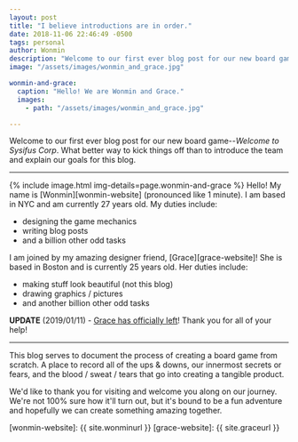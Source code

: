 ```yaml
---
layout: post
title: "I believe introductions are in order."
date: 2018-11-06 22:46:49 -0500
tags: personal
author: Wonmin
description: "Welcome to our first ever blog post for our new board game--Welcome to Sysifus Corp. What better way to kick things off than to introduce the team and explain our goals for this blog."
image: "/assets/images/wonmin_and_grace.jpg"

wonmin-and-grace:
  caption: "Hello! We are Wonmin and Grace."
  images:
    - path: "/assets/images/wonmin_and_grace.jpg"

---
```


Welcome to our first ever blog post for our new board game--_Welcome to Sysifus Corp_. What better way to kick things off than to introduce the team and explain our goals for this blog.

---

{% include image.html img-details=page.wonmin-and-grace %}
Hello! My name is [Wonmin][wonmin-website] (pronounced like 1 minute). I am based in NYC and am currently 27 years old. My duties include:

* designing the game mechanics
* writing blog posts
* and a billion other odd tasks

I am joined by my amazing designer friend, [Grace][grace-website]! She is based in Boston and is currently 25 years old. Her duties include:

* making stuff look beautiful (not this blog)
* drawing graphics / pictures
* and another billion other odd tasks

**UPDATE** (2019/01/11) - [Grace has officially left](/2019/01/11/thank-you-and-good-bye-grace.html)! Thank you for all of your help!

---

This blog serves to document the process of creating a board game from scratch. A place to record all of the ups & downs, our innermost secrets or fears, and the blood / sweat / tears that go into creating a tangible product.

We'd like to thank you for visiting and welcome you along on our journey. We're not 100% sure how it'll turn out, but it's bound to be a fun adventure and hopefully we can create something amazing together.

[wonmin-website]: {{ site.wonminurl }}
[grace-website]: {{ site.graceurl }}
